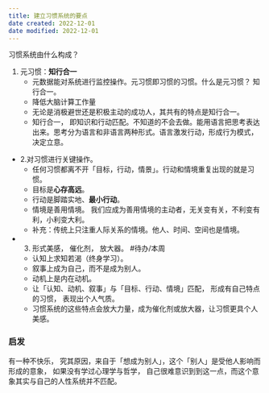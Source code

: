 ```yaml
---
title: 建立习惯系统的要点
date created: 2022-12-01
date modified: 2022-12-01
---
```


习惯系统由什么构成？
1. 元习惯：**知行合一**
	- 元数据能对系统进行监控操作。元习惯即习惯的习惯。什么是元习惯？ 知行合一。 
	- 降低大脑计算工作量
	- 无论是消极避世还是积极主动的成功人，其共有的特点是知行合一。
	- 知行合一， 即知识和行动匹配。不知道的不会去做。能用语言把思考表达出来。思考分为语言和非语言两种形式。语言激发行动，形成行为模式，决定立意。
- 2.对习惯进行关键操作。
	- 任何习惯都离不开「目标，行动，情景」。行动和情境重复出现的就是习惯。
	- 目标是**心存高远**。
	- 行动是脚踏实地、**最小行动**。
	- 情境是善用情境。 我们应成为善用情境的主动者，无关变有关，不利变有利，小利变大利。
	- 补充：传统上只注重人际关系的情境。他人、时间、空间也是情境。
- 3. 形式美感， 催化剂， 放大器。 #待办/本周 
	- 认知上求知若渴（终身学习）。
	- 叙事上成为自己，而不是成为别人。
	- 动机上是内在动机。
	- 让「认知、动机、叙事」与「目标、行动、情境」匹配， 形成有自己特点的习惯， 表现出个人气质。
	- 习惯系统的这些特点会放大力量，成为催化剂或放大器，让习惯更具个人美感。

### 启发
有一种不快乐， 究其原因，来自于「想成为别人」，这个「别人」是受他人影响而形成的意象， 如果没有学过心理学与哲学， 自己很难意识到到这一点，而这个意象其实与自己的人性系统并不匹配。